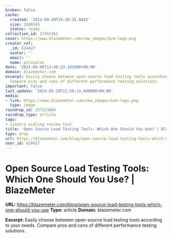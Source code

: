 ```yaml
---
broken: false
cache:
  created: '2021-09-20T19:28:32.884Z'
  size: 2688345
  status: ready
collection_id: 17452361
cover: https://www.blazemeter.com/new_images/bzm-logo.png
creator_ref:
  _id: 624427
  avatar: ''
  email: ''
  name: pitosalas
date: '2021-04-06T13:40:23.101000+00:00'
domain: blazemeter.com
excerpt: Easily choose between open-source load testing tools according to your needs.
  Compare pros and cons of different performance testing solutions.
important: false
last_update: '2024-05-20T12:50:13.640000+00:00'
media:
- link: https://www.blazemeter.com/new_images/bzm-logo.png
  type: image
raindrop_id: 257323064
raindrop_type: article
tags:
- sinatra scaling review test
title: 'Open Source Load Testing Tools: Which One Should You Use? | BlazeMeter'
type: drop
url: https://blazemeter.com/blog/open-source-load-testing-tools-which-one-should-you-use
user_id: 624427
---
```


# Open Source Load Testing Tools: Which One Should You Use? | BlazeMeter

**URL:** https://blazemeter.com/blog/open-source-load-testing-tools-which-one-should-you-use
**Type:** article
**Domain:** blazemeter.com

**Excerpt:** Easily choose between open-source load testing tools according to your needs. Compare pros and cons of different performance testing solutions.
